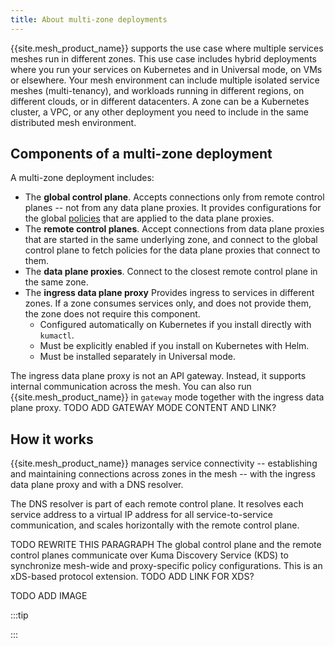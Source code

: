 ```yaml
---
title: About multi-zone deployments
---
```


{{site.mesh_product_name}} supports the use case where multiple services meshes run in different zones. This use case includes hybrid deployments where you run your services on Kubernetes and in Universal mode, on VMs or elsewhere. Your mesh environment can include multiple isolated service meshes (multi-tenancy), and workloads running in different regions, on different clouds, or in different datacenters. A zone can be a Kubernetes cluster, a VPC, or any other deployment you need to include in the same distributed mesh environment.

## Components of a multi-zone deployment

A multi-zone deployment includes: 

* The **global control plane**. Accepts connections only from remote control planes -- not from any data plane proxies. It provides configurations for the global [policies](/policies) that are applied to the data plane proxies.
* The **remote control planes**. Accept connections from data plane proxies that are started in the same underlying zone, and connect to the global control plane to fetch policies for the data plane proxies that connect to them.
* The **data plane proxies**. Connect to the closest remote control plane in the same zone. 
* The **ingress data plane proxy** Provides ingress to services in different zones. If a zone consumes services only, and does not provide them, the zone does not require this component.
  * Configured automatically on Kubernetes if you install directly with `kumactl`.
  * Must be explicitly enabled if you install on Kubernetes with Helm.
  * Must be installed separately in Universal mode.

The ingress data plane proxy is not an API gateway. Instead, it supports internal communication across the mesh. You can also run {{site.mesh_product_name}} in `gateway` mode together with the ingress data plane proxy. TODO ADD GATEWAY MODE CONTENT AND LINK?

## How it works

{{site.mesh_product_name}} manages service connectivity -- establishing and maintaining connections across zones in the mesh -- with the ingress data plane proxy and with a DNS resolver.

The DNS resolver is part of each remote control plane. It resolves each service address to a virtual IP address for all service-to-service communication, and scales horizontally with the remote control plane.

TODO REWRITE THIS PARAGRAPH The global control plane and the remote control planes communicate over Kuma Discovery Service (KDS) to synchronize mesh-wide and proxy-specific policy configurations. This is an xDS-based protocol extension. TODO ADD LINK FOR XDS?

TODO ADD IMAGE

:::tip

:::
